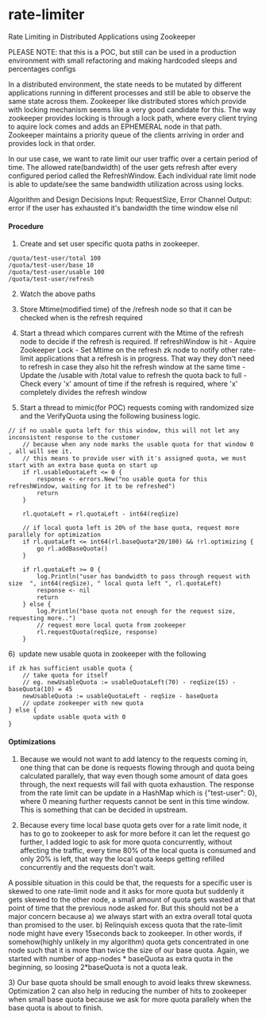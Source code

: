 # rate-limiter
Rate Limiting in Distributed Applications using Zookeeper

PLEASE NOTE: that this is a POC, but still can be used in a production environment with small refactoring and making hardcoded sleeps and percentages configs

In a distributed environment, the state needs to be mutated by different applications running in different processes and still be able to observe the same state across them. Zookeeper like distributed stores which provide with locking mechanism seems like a very good candidate for this. The way zookeeper provides locking is through a lock path, where every client trying to aquire lock comes and adds an EPHEMERAL node in that path. Zookeeper maintains a priority queue of the clients arriving in order and provides lock in that order.

In our use case, we want to rate limit our user traffic over a certain period of time. The allowed rate(bandwidth) of the user gets refresh after every configured period called the RefreshWindow. Each individual rate limit node is able to update/see the same bandwidth utilization across using locks.

Algorithm and Design Decisions
Input: RequestSize, Error Channel
Output: error if the user has exhausted it's bandwidth the time window else nil

#### Procedure

1) Create and set user specific quota paths in zookeeper.
```
/quota/test-user/total 100
/quota/test-user/base 10
/quota/test-user/usable 100
/quota/test-user/refresh
```

2) Watch the above paths
3) Store Mtime(modified time) of the /refresh node so that it can be checked when is the refresh required
4) Start a thread which compares current with the Mtime of the refresh node to decide if the refresh is required.
 If refreshWindow is hit
           - Aquire Zookeeper Lock
           - Set Mtime on the refresh zk node to notify other rate-limit applications that a refresh is in progress. That way they don't need to refresh in case they also hit the refresh window at the same time
           - Update the /usable with /total value to refresh the quota back to full
           - Check every 'x' amount of time if the refresh is required, where 'x' completely divides the refresh window

5) Start a thread to mimic(for POC) requests coming with randomized size and the VerifyQuota using the following business logic.
```
// if no usable quota left for this window, this will not let any inconsistent response to the customer
    // because when any node marks the usable quota for that window 0 , all will see it.
    // this means to provide user with it's assigned quota, we must start with an extra base quota on start up
    if rl.usableQuotaLeft <= 0 {
        response <- errors.New("no usable quota for this refreshWindow, waiting for it to be refreshed")
        return
    }
 
    rl.quotaLeft = rl.quotaLeft - int64(reqSize)
 
    // if local quota left is 20% of the base quota, request more parallely for optimization
    if rl.quotaLeft <= int64(rl.baseQuota*20/100) && !rl.optimizing {
        go rl.addBaseQuota()
    }
 
    if rl.quotaLeft >= 0 {
        log.Println("user has bandwidth to pass through request with size  ", int64(reqSize), " local quota left ", rl.quotaLeft)
        response <- nil
        return
    } else {
        log.Println("base quota not enough for the request size, requesting more..")
        // request more local quota from zookeeper
        rl.requestQuota(reqSize, response)
    }
```

6)  update new usable quota in zookeeper with the following
```
if zk has sufficient usable quota {
	// take quota for itself
	// eg. newUsableQuota := usableQuotaLeft(70) - reqSize(15) - baseQuota(10) = 45
	newUsableQuota := usableQuotaLeft - reqSize - baseQuota
	// update zookeeper with new quota
} else {
       update usable quota with 0
}
```

#### Optimizations

1) Because we would not want to add latency to the requests coming in, one thing that can be done is requests flowing through and quota being calculated parallely, that way even though some amount of data goes through, the next requests will fail with quota exhaustion. The response from the rate limit can be update in a HashMap which is {"test-user": 0}, where 0 meaning further requests cannot be sent in this time window. 
This is something that can be decided in upstream.

2) Because every time local base quota gets over for a rate limit node, it has to go to zookeeper to ask for more before it can let the request go further, I added logic to ask for more quota concurrently, without affecting the traffic, every time 80% of the local quota is consumed and only 20% is left, that way the local quota keeps getting refilled concurrently and the requests don't wait.

A possible situation in this could be that, the requests for a specific user is skewed to one rate-limit node and it asks for more quota but suddenly it gets skewed to the other node, a small amount of quota gets wasted at that point of time that the previous node asked for. But this should not be a major concern because 
    a) we always start with an extra overall total quota than promised to the user.
    b) Relinquish excess quota that the rate-limit node might have every 15seconds back to zookeeper. In other words, if somehow(highly unlikely in my algorithm) quota gets concentrated in one node such that it is more than twice the size of our base quota. Again, we started with number of app-nodes * baseQuota as extra quota in the beginning, so loosing 2*baseQuota is not a quota leak.

3) Our base quota should be small enough to avoid leaks threw skewness. Optimization 2 can also help in reducing the number of hits to zookeeper when small base quota because we ask for more quota parallely when the base quota is about to finish.


